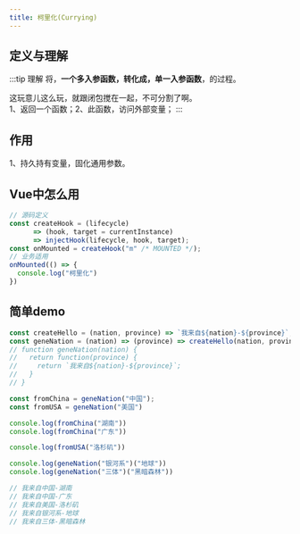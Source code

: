 ```yaml
---
title: 柯里化(Currying)
---
```

## 定义与理解
:::tip 理解
将，**一个多入参函数，转化成，单一入参函数**，的过程。   

这玩意儿这么玩，就跟闭包搅在一起，不可分割了啊。   
1、返回一个函数；2、此函数，访问外部变量；
:::
## 作用
1、持久持有变量，固化通用参数。
## Vue中怎么用
```js
// 源码定义
const createHook = (lifecycle)
      => (hook, target = currentInstance)
      => injectHook(lifecycle, hook, target);
const onMounted = createHook("m" /* MOUNTED */);
// 业务适用
onMounted(() => {
  console.log("柯里化")
})
```
## 简单demo
```js
const createHello = (nation, province) => `我来自${nation}-${province}`;
const geneNation = (nation) => (province) => createHello(nation, province);
// function geneNation(nation) {
//   return function(province) {
//     return `我来自${nation}-${province}`;
//   }
// }

const fromChina = geneNation("中国");
const fromUSA = geneNation("美国")

console.log(fromChina("湖南"))
console.log(fromChina("广东"))

console.log(fromUSA("洛杉矶"))

console.log(geneNation("银河系")("地球"))
console.log(geneNation("三体")("黑暗森林"))

// 我来自中国-湖南
// 我来自中国-广东
// 我来自美国-洛杉矶
// 我来自银河系-地球
// 我来自三体-黑暗森林
```
